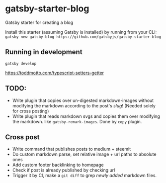 # gatsby-starter-blog
Gatsby starter for creating a blog

Install this starter (assuming Gatsby is installed) by running from your CLI:
`gatsby new gatsby-blog https://github.com/gatsbyjs/gatsby-starter-blog`

## Running in development
`gatsby develop`

https://toddmotto.com/typescript-setters-getter

## TODO:
* Write plugin that copies over un-digested markdown-images without modifying the markdown according to the post's *slug*! (Needed solely for cross posting)
* Write plugin that reads markdown svgs and copies them over modifying the markdown. like `gatsby-remark-images`. Done by `copy` plugin.

## Cross post
* Write command that publishes posts to medium + steemit
* Do custom markdown parse, set relative image + url paths to absolute ones
* Add custom footer backlinking to homepage
* Check if post is already published by checking url
* Trigger it by CI, make a `git diff` to grep *newly added* markdown files.